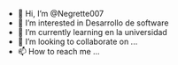- 👋 Hi, I’m @Negrette007
- 👀 I’m interested in Desarrollo de software 
- 🌱 I’m currently learning en la universidad 
- 💞️ I’m looking to collaborate on ...
- 📫 How to reach me ...

<!---
Negrette007/Negrette007 is a ✨ special ✨ repository because its `README.md` (this file) appears on your GitHub profile.
You can click the Preview link to take a look at your changes.
--->
